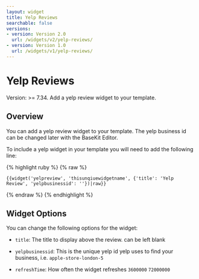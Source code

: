 ```yaml
---
layout: widget
title: Yelp Reviews
searchable: false
versions:
- version: Version 2.0
  url: /widgets/v2/yelp-reviews/
- version: Version 1.0
  url: /widgets/v1/yelp-reviews/
---
```


# Yelp Reviews

Version: >= 7.34. Add a yelp review widget to your template.

## Overview

You can add a yelp review widget to your template. The yelp business id can be changed later with the BaseKit Editor.

To include a yelp widget in your template you will need to add the following line:

{% highlight ruby %}
{% raw %}

	{{widget('yelpreview', 'thisunqiuewidgetname', {'title': 'Yelp Review', 'yelpbusinessid': ''})|raw}}

{% endraw %}
{% endhighlight %}

## Widget Options

You can change the following options for the widget:

* ```title```: The title to display above the review. can be left blank

* ```yelpbusinessid```: This is the unique yelp id yelp uses to find your business, i.e. ```apple-store-london-5```

* ```refreshTime```: How often the widget refreshes ```3600000``` ```72000000```
